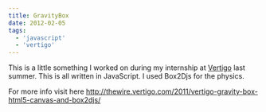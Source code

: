 ```yaml
---
title: GravityBox
date: 2012-02-05
tags:
  - 'javascript'
  - 'vertigo'
---
```


This is a little something I worked on during my internship at <a title="Vertigo" href="http://vertigo.com/" target="_blank">Vertigo</a> last summer. This is all written in JavaScript. I used Box2Djs for the physics.

<!--more-->

<!-- <iframe style="border: 1px solid black;" src="http://labs.vertigo.com/GravityBox/GravityBox.htm?showInstruction=true" width="560" height="400"></iframe> -->

For more info visit here <a title="here" href="http://thewire.vertigo.com/2011/vertigo-gravity-box-html5-canvas-and-box2djs/">http://thewire.vertigo.com/2011/vertigo-gravity-box-html5-canvas-and-box2djs/</a>
